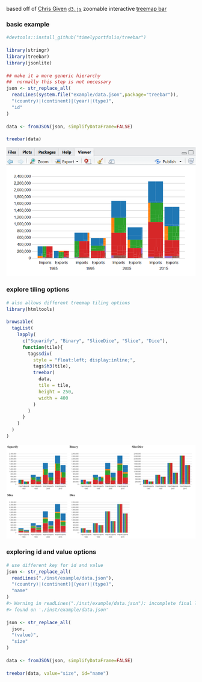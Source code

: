 
<!-- README.md is generated from README.Rmd. Please edit that file -->
based off of [Chris Given](https://twitter.com/cmgiven) [`d3.js`](http://d3js.org) zoomable interactive [treemap bar](http://bl.ocks.org/cmgiven/4541f6de7b6fbef482aaa43f3a71f8d4)

### basic example

``` r
#devtools::install_github("timelyportfolio/treebar")

library(stringr)
library(treebar)
library(jsonlite)

## make it a more generic hierarchy
##  normally this step is not necessary
json <- str_replace_all(
  readLines(system.file("example/data.json",package="treebar")),
  "(country)|(continent)|(year)|(type)",
  "id"
)

data <- fromJSON(json, simplifyDataFrame=FALSE)

treebar(data)
```

![](README-unnamed-chunk-2-1.png)

### explore tiling options

``` r
# also allows different treemap tiling options
library(htmltools)

browsable(
  tagList(
    lapply(
      c("Squarify", "Binary", "SliceDice", "Slice", "Dice"),
      function(tile){
        tags$div(
          style = "float:left; display:inline;",
          tags$h3(tile),
          treebar(
            data,
            tile = tile, 
            height = 250,
            width = 400
          )
        )
      }
    )   
  )
)
```

![](README-unnamed-chunk-4-1.png)


### exploring id and value options

``` r
# use different key for id and value
json <- str_replace_all(
  readLines("./inst/example/data.json"),
  "(country)|(continent)|(year)|(type)",
  "name"
)
#> Warning in readLines("./inst/example/data.json"): incomplete final line
#> found on './inst/example/data.json'

json <- str_replace_all(
  json,
  "(value)",
  "size"
)

data <- fromJSON(json, simplifyDataFrame=FALSE)

treebar(data, value="size", id="name")
```

